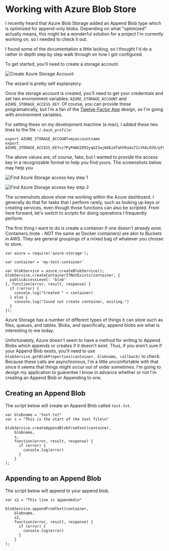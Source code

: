 # Working with Azure Blob Store

I recently heard that Azure Blob Storage added an Append Blob type which is optimized for append-only blobs.  Depending on what "optimized" actually means, this might be a wonderful solution for a project I'm currently working on, so I needed to check it out.

I found some of the documentation a little lacking, so I thought I'd do a rather in depth step by step walk through on how I got configured.

To get started, you'll need to create a storage account.

![Create Azure Storage Account](https://s3.amazonaws.com/dataskeptic.com/infrastructure/2016/azure-append-blob-0.png)

The wizard is pretty self explanatory.

Once the storage account is created, you'll need to get your credentials and set two environment variables: `AZURE_STORAGE_ACCOUNT` and `AZURE_STORAGE_ACCESS_KEY`.  Of course, you can provide these programatically, but I'm a fan of the [Twelve-Factor App](https://12factor.net/) design, so I'm going with environment variables.

For setting these on my development machine (a mac), I added these two lines to the file `~/.bash_profile`:

	export AZURE_STORAGE_ACCOUNT=myaccountname
	export AZURE_STORAGE_ACCESS_KEY=z7PyPmNXZER2yqGZ3wjW4EzdfahhRa4u72cVk6LR39/pF9NxVDjGm5T_RNTBQjshFyfu25WAYzqB5a/fxdMJdE=

The above values are, of course, fake, but I wanted to provide the access key in a recognizable format to help you find yours.  The screenshots below may help you

![Find Azure Storage access key step 1](https://s3.amazonaws.com/dataskeptic.com/infrastructure/2016/azure-append-blob-1.png)

![Find Azure Storage access key step 2](https://s3.amazonaws.com/dataskeptic.com/infrastructure/2016/azure-append-blob-creds.png)

The screenshots above show me working within the Azure dashboard.  I generally do that for tasks that I perform rarely, such as looking up keys or creating services, even though those functions can also be scripted.  From here forward, let's switch to scripts for doing operations I frequently perform.

The first thing I want to do is create a container if one doesn't already exist.  Containers (note - NOT the same as Docker containers) are akin to Buckets in AWS.  They are general groupings of a mixed bag of whatever you choose to store.

	var azure = require('azure-storage');

	var container = 'my-test-container'

	var blobService = azure.createBlobService();
	blobService.createContainerIfNotExists(container, {
	  publicAccessLevel: 'blob'
	}, function(error, result, response) {
	  if (!error) {
	  	console.log("Created " + container)
	  } else {
	  	console.log("Cound not create container, exiting.")
	  }
	});


Azure Storage has a number of different types of things it can store such as files, queues, and tables.  Blobs, and specifically, append blobs are what is interesting to me today.

Unfortunately, Azure doesn't seem to have a method for writing to Append Blobs which appends or creates if it doesn't exist.  Thus, if you aren't sure if your Append Blob exists, you'll need to use `blobService.getBlobProperties(container, blobname, callback)` to check.  Because these calls are asynchronous, I'm a little uncomfortable with that since it seems that things might occur out of order sometimes.  I'm going to design my application to guarentee I know in advance whether or not I'm creating an Append Blob or Appending to one.

## Creating an Append Blob

The script below will create an Append Blob called `test.txt`.

	var blobname = "test.txt"
	var s = "This is the start of the test file\n"

	blobService.createAppendBlobFromText(container, 
		blobname,
		s,
		function(error, result, response) {
		  if (error) {
		  	console.log(error)
		  }
		}
	);

## Appending to an Append Blob

The script below will append to your append blob.

	var s2 = "This line is appended\n"

	blobService.appendFromText(container, 
		blobname,
		s2, 
		function(error, result, response) {
		  if (error) {
		  	console.log(error)
		  }
		}
	);


